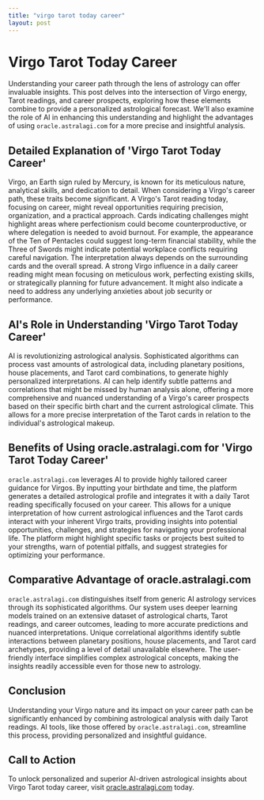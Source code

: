 ```yaml
---
title: "virgo tarot today career"
layout: post
---
```


# Virgo Tarot Today Career

Understanding your career path through the lens of astrology can offer invaluable insights. This post delves into the intersection of Virgo energy, Tarot readings, and career prospects, exploring how these elements combine to provide a personalized astrological forecast.  We'll also examine the role of AI in enhancing this understanding and highlight the advantages of using `oracle.astralagi.com` for a more precise and insightful analysis.

## Detailed Explanation of 'Virgo Tarot Today Career'

Virgo, an Earth sign ruled by Mercury, is known for its meticulous nature, analytical skills, and dedication to detail.  When considering a Virgo's career path, these traits become significant. A Virgo's Tarot reading today, focusing on career, might reveal opportunities requiring precision, organization, and a practical approach.  Cards indicating challenges might highlight areas where perfectionism could become counterproductive, or where delegation is needed to avoid burnout.  For example, the appearance of the Ten of Pentacles could suggest long-term financial stability, while the Three of Swords might indicate potential workplace conflicts requiring careful navigation. The interpretation always depends on the surrounding cards and the overall spread.  A strong Virgo influence in a daily career reading might mean focusing on meticulous work, perfecting existing skills, or strategically planning for future advancement.  It might also indicate a need to address any underlying anxieties about job security or performance.

## AI's Role in Understanding 'Virgo Tarot Today Career'

AI is revolutionizing astrological analysis.  Sophisticated algorithms can process vast amounts of astrological data, including planetary positions, house placements, and Tarot card combinations, to generate highly personalized interpretations.  AI can help identify subtle patterns and correlations that might be missed by human analysis alone, offering a more comprehensive and nuanced understanding of a Virgo's career prospects based on their specific birth chart and the current astrological climate. This allows for a more precise interpretation of the Tarot cards in relation to the individual's astrological makeup.

## Benefits of Using oracle.astralagi.com for 'Virgo Tarot Today Career'

`oracle.astralagi.com` leverages AI to provide highly tailored career guidance for Virgos.  By inputting your birthdate and time, the platform generates a detailed astrological profile and integrates it with a daily Tarot reading specifically focused on your career. This allows for a unique interpretation of how current astrological influences and the Tarot cards interact with your inherent Virgo traits, providing insights into potential opportunities, challenges, and strategies for navigating your professional life.  The platform might highlight specific tasks or projects best suited to your strengths, warn of potential pitfalls, and suggest strategies for optimizing your performance.

## Comparative Advantage of oracle.astralagi.com

`oracle.astralagi.com` distinguishes itself from generic AI astrology services through its sophisticated algorithms.  Our system uses deeper learning models trained on an extensive dataset of astrological charts, Tarot readings, and career outcomes, leading to more accurate predictions and nuanced interpretations.  Unique correlational algorithms identify subtle interactions between planetary positions, house placements, and Tarot card archetypes, providing a level of detail unavailable elsewhere. The user-friendly interface simplifies complex astrological concepts, making the insights readily accessible even for those new to astrology.

## Conclusion

Understanding your Virgo nature and its impact on your career path can be significantly enhanced by combining astrological analysis with daily Tarot readings.  AI tools, like those offered by `oracle.astralagi.com`, streamline this process, providing personalized and insightful guidance.

## Call to Action

To unlock personalized and superior AI-driven astrological insights about Virgo Tarot today career, visit [oracle.astralagi.com](https://oracle.astralagi.com) today.
